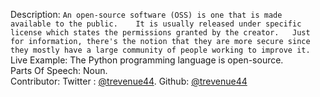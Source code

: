 Description: ```An open-source software (OSS) is one that is made available to the public.   
It is usually released under specific license which states the permissions granted by the creator.  
Just for information, there's the notion that they are more secure since they mostly have a large community of people working to improve it.```   
Live Example: The Python programming language is open-source.  
Parts Of Speech: Noun.  
Contributor: Twitter : [@trevenue44](https://twitter.com/trevenue44). Github: [@trevenue44](https://github.com/@trevenue44)
